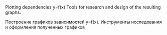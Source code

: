 Plotting dependencies y=f(x)
Tools for research and design of the resulting graphs.

Построение графиков зависимостей y=f(x).
Инструменты исследования и оформления полученных графиков
